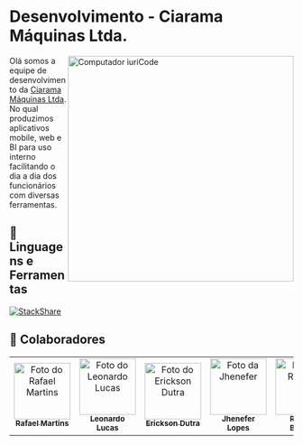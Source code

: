 # Desenvolvimento - Ciarama Máquinas Ltda.

<img src="https://raw.githubusercontent.com/MicaelliMedeiros/micaellimedeiros/master/image/computer-illustration.png" min-width="400px" max-width="400px" width="400px" align="right" alt="Computador iuriCode">

<p align="left">

Olá somos a equipe de desenvolvimento da [Ciarama Máquinas Ltda](https://www.ciaramamaquinas.com.br/).
No qual produzimos aplicativos mobile, web e BI para uso interno facilitando o dia a dia dos funcionários com diversas ferramentas.

</p>

## 💼 Linguagens e Ferramentas

[![StackShare](http://img.shields.io/badge/tech-stack-0690fa.svg?style=flat)](https://stackshare.io/ciarama-maquinas-ltda/ciarama-maquinas-ltda)

## 🤝 Colaboradores

<table align="center">
  <tr>
    <td align="center">
        <a href="https://github.com/RafaMartiins">
            <img src="https://avatars.githubusercontent.com/u/11014197" width="100px;" alt="Foto do Rafael Martins"/><br>
            <sub>
            <b>Rafael Martins</b>
            </sub>
        </a>
    </td>  
    <td align="center">
        <a href="https://github.com/SigmaForce">
            <img src="https://avatars.githubusercontent.com/u/55191033" width="100px;" alt="Foto do Leonardo Lucas"/><br>
            <sub>
            <b>Leonardo Lucas</b>
            </sub>
        </a>
    </td>  
    <td align="center">
        <a href="https://github.com/EricksonDutra">
            <img src="https://avatars.githubusercontent.com/u/63134236" width="100px;" alt="Foto do Erickson Dutra"/><br>
            <sub>
            <b>Erickson Dutra</b>
            </sub>
        </a>
    </td>
    <td align="center">
        <a href="https://github.com/jhenelopes">
            <img src="https://avatars.githubusercontent.com/u/110543077?v=4" width="100px;" alt="Foto da Jhenefer"/><br>
            <sub>
            <b>Jhenefer Lopes</b>
            </sub>
        </a>
    </td>
    <td align="center">
        <a href="https://github.com/hunt5000">
            <img src="https://avatars.githubusercontent.com/u/75794959" width="100px;" alt="Foto do Robson"/><br>
            <sub>
            <b>Robson Benites</b>
            </sub>
        </a>
    </td>
    
  </tr>
